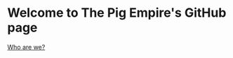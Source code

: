 # Welcome to The Pig Empire's GitHub page

<a href="https://thepigempire.github.io/technical/backstory.html">Who are we?</a>
